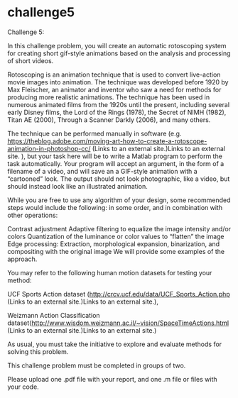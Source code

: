 # challenge5

Challenge 5:

In this challenge problem, you will create an automatic rotoscoping system for creating short gif-style animations based on the analysis and processing of short videos.

Rotoscoping is an animation technique that is used to convert live-action movie images into animation.  The technique was developed before 1920 by Max Fleischer, an animator and inventor who saw a need for methods for producing more realistic animations.  The technique has been used in numerous animated films from the 1920s until the present, including several early Disney films, the Lord of the Rings (1978), the Secret of NIMH (1982), Titan AE (2000), Through a Scanner Darkly (2006), and many others.

The technique can be performed manually in software (e.g. https://theblog.adobe.com/moving-art-how-to-create-a-rotoscope-animation-in-photoshop-cc/ (Links to an external site.)Links to an external site. ), but your task here will be to write a Matlab program to perform the task automatically.  Your program will accept an argument, in the form of a filename of a video, and will save an a GIF-style animation with a “cartooned” look.  The output should not look photographic, like a video, but should instead look like an illustrated animation.

While you are free to use any algorithm of your design, some recommended steps would include the following: in some order, and in combination with other operations:

Contrast adjustment
Adaptive filtering to equalize the image intensity and/or colors
Quantization of the luminance or color values to “flatten” the image
Edge processing: Extraction, morphological expansion, binarization, and compositing with the original image
We will provide some examples of the approach.

You may refer to the following human motion datasets for testing your method:

UCF Sports Action dataset (http://crcv.ucf.edu/data/UCF_Sports_Action.php (Links to an external site.)Links to an external site.),

Weizmann Action Classification dataset(http://www.wisdom.weizmann.ac.il/~vision/SpaceTimeActions.html (Links to an external site.)Links to an external site.)

As usual, you must take the initiative to explore and evaluate methods for solving this problem.

This challenge problem must be completed in groups of two. 

Please upload one .pdf file with your report, and one .m file or files with your code.

